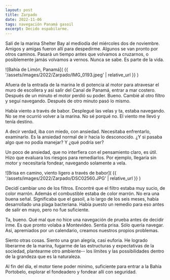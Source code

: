 ```yaml
---
layout: post
title: Zarpado
date: 2022-11-06
tags: navegación Panamá gasoil
excerpt: Decido espabilarme.
---
```


Salí de la marina Shelter Bay al mediodía del miércoles dos de noviembre.
Amigos y amigas fueron allí para despedirme. Algunos se van pronto por otros
caminos. Pasará un tiempo antes que volvamos a cruzarnos, o posiblemente jamás
volvamos a vernos. Nunca se sabe. Es parte de la vida.

![Bahía de Limón, Panamá](
  {{ '/assets/images/2022/Zarpado/IMG_0193.jpeg' | relative_url }}
)

Afuera de la entrada de la marina le di potencia al motor para atravesar el
muro de escollera y así salir del Canal de Panamá, entrar a mar costero.
Después de un minuto el motor perdió su poder. Bueno. Cambié al otro filtro y
seguí navegando. Después de otro minuto pasó lo mismo.

Había viento a través de babor. Desplegué las velas y ta, estaba navegando.
No se me ocurrió volver a la marina. No sé porqué no. El viento me llevó y
tenía destino.

A decir verdad, iba con miedo, con ansiedad. Necesitaba enfrentarlo,
examinarlo. Es la ansiedad normal de ir hacia lo desconocido.
¿Y si pasaba algo que no podía manejar? Y ¿qué podría ser?

Un poco de ansiedad, que no interfiera con el pensamiento claro, es útil.
Hizo que evaluara los riesgos para remediarlos. Por ejemplo, llegaría sin motor
y necesitaría fondear, navegando solamente a vela.

![Brisa en camino, viento ligero a través de babor](
  {{ '/assets/images/2022/Zarpado/DSC02560.JPG' | relative_url }}
)

Decidí cambiar uno de los filtros. Encontré que el filtro estaba muy sucio, de
color marrón. Además el combustible estaba de color marrón. No era una buena
señal. Significaba que el gasoil, a lo largo de los seis meses, había
desarrollado una plaga bacteriana. Había puesto un remedio para eso antes de
salir en mayo, pero no fue suficiente.

Ta, bueno. Qué mal que no hice una navegación de prueba antes de
decidir irme. Es que pronto volaba a Montevideo.
Sentía prisa. Sólo quería navegar. Así, apremiados por un calendario,
creamos nuestros propios problemas.

Siento otras cosas. Siento una gran alegría, casi euforia. He logrado
liberarme de la marina, fugarme de las estructuras y expectativas de la
sociedad, plantearme otro ambiente-- los límites y las possibilidades dentro de
la grandeza que es la naturaleza.

Al fin del día, el motor tiene poder minimo, suficiente para entrar a la
Bahía Portobelo, explorar el fondeadero y fondear allí con seguridad.

